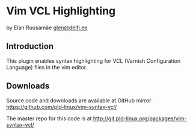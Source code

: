 Vim VCL Highlighting
====================

by Elan Ruusamäe <glen@delfi.ee>

Introduction
------------

This plugin enables syntax highlighting for VCL (Varnish Configuration Language)
files in the vim editor.

Downloads
---------

Source code and downloads are available at GitHub mirror <https://github.com/pld-linux/vim-syntax-vcl/>

The master repo for this code is at <http://git.pld-linux.org/packages/vim-syntax-vcl/>
